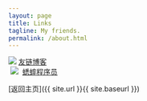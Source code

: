 ```yaml
---
layout: page
title: Links
tagline: My friends.
permalink: /about.html
---
```


<div class="link-chip">
  <img src="http://emlog.club/logo.jpg" class="link-chip-icon">
  <a class="link-chip-title" href="http://emlog.club/">友链博客</a>
</div>

<div class="link-chip">
  <img src="http://www.huisai.top/usr/files/icon.jpg" class="link-chip-icon">
  <a class="link-chip-title" href="http://www.huisai.top/">蟋蟀程序员</a>
</div>

[返回主页]({{ site.url }}{{ site.baseurl }})
